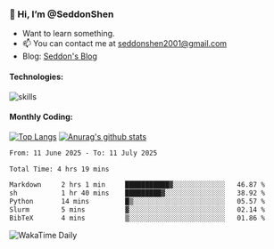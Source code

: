 ### 👋 Hi, I’m @SeddonShen
- Want to learn something.
- 📫 You can contact me at seddonshen2001@gmail.com
- Blog: [Seddon's Blog](https://seddonshen.github.io/)
#### Technologies:

![skills](https://skillicons.dev/icons?i=scala,js,html,css,bootstrap,jquery,c,cpp,cloudflare,django,docker,flask,git,github,githubactions,linux,latex,mysql,nodejs,ps,php,pr,py,raspberrypi,redis,unreal,v,vscode,vue,bash)

#### Monthly Coding:
[![Top Langs](https://github-readme-stats.vercel.app/api/top-langs?username=seddonshen&show_icons=true&locale=en&layout=compact&hide=html&langs_count=8)](https://github.com/SeddonShen/)
[![Anurag's github stats](https://github-readme-stats.vercel.app/api?username=SeddonShen&count_private=true&show_icons=true)](https://github.com/anuraghazra/github-readme-stats)
<!--START_SECTION:waka-->

```txt
From: 11 June 2025 - To: 11 July 2025

Total Time: 4 hrs 19 mins

Markdown     2 hrs 1 min     ███████████▓░░░░░░░░░░░░░   46.87 %
sh           1 hr 40 mins    █████████▓░░░░░░░░░░░░░░░   38.92 %
Python       14 mins         █▒░░░░░░░░░░░░░░░░░░░░░░░   05.57 %
Slurm        5 mins          ▓░░░░░░░░░░░░░░░░░░░░░░░░   02.14 %
BibTeX       4 mins          ▒░░░░░░░░░░░░░░░░░░░░░░░░   01.86 %
```

<!--END_SECTION:waka-->

![WakaTime Daily](https://wakatime.com/share/@seddon2001/61a7e342-5f12-4fea-bf92-1fac161e97d6.svg)
<!---
SeddonShen/SeddonShen is a ✨ special ✨ repository because its `README.md` (this file) appears on your GitHub profile.
You can click the Preview link to take a look at your changes.
--->
